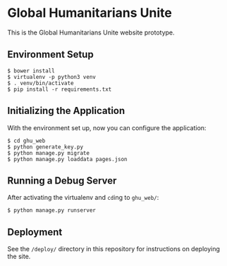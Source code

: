 Global Humanitarians Unite
==========================

This is the Global Humanitarians Unite website prototype.

Environment Setup
-----------------

    $ bower install
    $ virtualenv -p python3 venv
    $ . venv/bin/activate
    $ pip install -r requirements.txt

Initializing the Application
----------------------------

With the environment set up, now you can configure the application:

    $ cd ghu_web
    $ python generate_key.py
    $ python manage.py migrate
    $ python manage.py loaddata pages.json

Running a Debug Server
----------------------

After activating the virtualenv and `cd`ing to `ghu_web/`:

    $ python manage.py runserver

Deployment
----------

See the `/deploy/` directory in this repository for instructions on
deploying the site.
